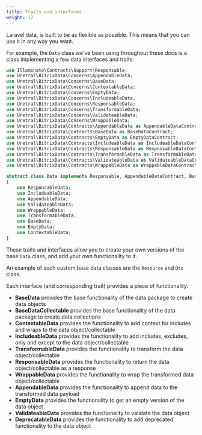 ```yaml
---
title: Traits and interfaces
weight: 17
---
```


Laravel data, is built to be as flexible as possible. This means that you can use it in any way you want.

For example, the `Data` class we've been using throughout these docs is a class implementing a few data interfaces and traits:

```php
use Illuminate\Contracts\Support\Responsable;
use Uretral\BitrixData\Concerns\AppendableData;
use Uretral\BitrixData\Concerns\BaseData;
use Uretral\BitrixData\Concerns\ContextableData;
use Uretral\BitrixData\Concerns\EmptyData;
use Uretral\BitrixData\Concerns\IncludeableData;
use Uretral\BitrixData\Concerns\ResponsableData;
use Uretral\BitrixData\Concerns\TransformableData;
use Uretral\BitrixData\Concerns\ValidateableData;
use Uretral\BitrixData\Concerns\WrappableData;
use Uretral\BitrixData\Contracts\AppendableData as AppendableDataContract;
use Uretral\BitrixData\Contracts\BaseData as BaseDataContract;
use Uretral\BitrixData\Contracts\EmptyData as EmptyDataContract;
use Uretral\BitrixData\Contracts\IncludeableData as IncludeableDataContract;
use Uretral\BitrixData\Contracts\ResponsableData as ResponsableDataContract;
use Uretral\BitrixData\Contracts\TransformableData as TransformableDataContract;
use Uretral\BitrixData\Contracts\ValidateableData as ValidateableDataContract;
use Uretral\BitrixData\Contracts\WrappableData as WrappableDataContract;

abstract class Data implements Responsable, AppendableDataContract, BaseDataContract, TransformableDataContract, IncludeableDataContract, ResponsableDataContract, ValidateableDataContract, WrappableDataContract, EmptyDataContract
{
    use ResponsableData;
    use IncludeableData;
    use AppendableData;
    use ValidateableData;
    use WrappableData;
    use TransformableData;
    use BaseData;
    use EmptyData;
    use ContextableData;
}
```

These traits and interfaces allow you to create your own versions of the base `Data` class, and add your own functionality to it.

An example of such custom base data classes are the `Resource` and `Dto` class.

Each interface (and corresponding trait) provides a piece of functionality:

- **BaseData** provides the base functionality of the data package to create data objects
- **BaseDataCollectable** provides the base functionality of the data package to create data collections
- **ContextableData** provides the functionality to add context for includes and wraps to the data object/collectable
- **IncludeableData** provides the functionality to add includes, excludes, only and except to the data object/collectable
- **TransformableData** provides the functionality to transform the data object/collectable
- **ResponsableData** provides the functionality to return the data object/collectable as a response
- **WrappableData** provides the functionality to wrap the transformed data object/collectable
- **AppendableData** provides the functionality to append data to the transformed data payload
- **EmptyData** provides the functionality to get an empty version of the data object
- **ValidateableData** provides the functionality to validate the data object
- **DeprecatableData** provides the functionality to add deprecated functionality to the data object
